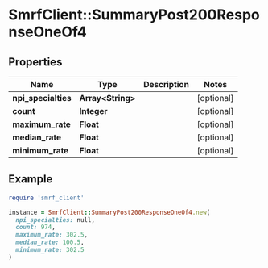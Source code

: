 # SmrfClient::SummaryPost200ResponseOneOf4

## Properties

| Name | Type | Description | Notes |
| ---- | ---- | ----------- | ----- |
| **npi_specialties** | **Array&lt;String&gt;** |  | [optional] |
| **count** | **Integer** |  | [optional] |
| **maximum_rate** | **Float** |  | [optional] |
| **median_rate** | **Float** |  | [optional] |
| **minimum_rate** | **Float** |  | [optional] |

## Example

```ruby
require 'smrf_client'

instance = SmrfClient::SummaryPost200ResponseOneOf4.new(
  npi_specialties: null,
  count: 974,
  maximum_rate: 302.5,
  median_rate: 100.5,
  minimum_rate: 302.5
)
```

